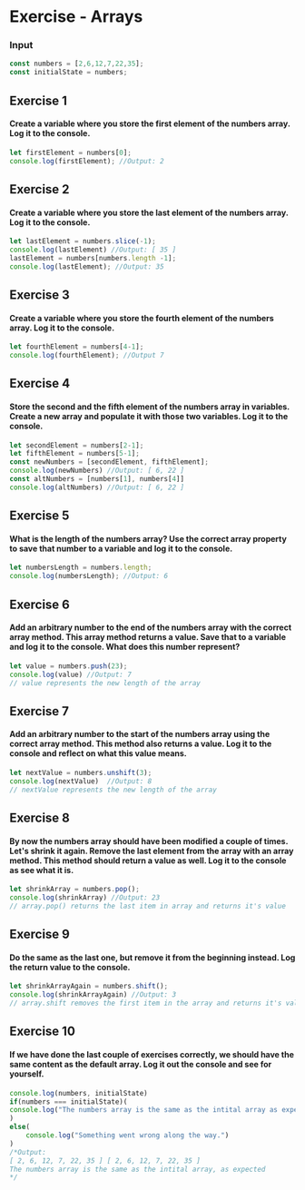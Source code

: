 # Exercise - Arrays

### Input
```js
const numbers = [2,6,12,7,22,35];
const initialState = numbers;
```

## Exercise 1
#### Create a variable where you store the first element of the numbers array. Log it to the console.
```js
let firstElement = numbers[0];
console.log(firstElement); //Output: 2
```
## Exercise 2
#### Create a variable where you store the last element of the numbers array. Log it to the console.
```js
let lastElement = numbers.slice(-1);
console.log(lastElement) //Output: [ 35 ]
lastElement = numbers[numbers.length -1];
console.log(lastElement); //Output: 35
```
## Exercise 3
#### Create a variable where you store the fourth element of the numbers array. Log it to the console.
```js
let fourthElement = numbers[4-1];
console.log(fourthElement); //Output 7
```
## Exercise 4
#### Store the second and the fifth element of the numbers array in variables. Create a new array and populate it with those two variables. Log it to the console.
```js
let secondElement = numbers[2-1];
let fifthElement = numbers[5-1];
const newNumbers = [secondElement, fifthElement];
console.log(newNumbers) //Output: [ 6, 22 ]
const altNumbers = [numbers[1], numbers[4]]
console.log(altNumbers) //Output: [ 6, 22 ]
```
## Exercise 5
#### What is the length of the numbers array? Use the correct array property to save that number to a variable and log it to the console.
```js
let numbersLength = numbers.length;
console.log(numbersLength); //Output: 6
```
## Exercise 6
#### Add an arbitrary number to the end of the numbers array with the correct array method. This array method returns a value. Save that to a variable and log it to the console. What does this number represent?
```js
let value = numbers.push(23);
console.log(value) //Output: 7
// value represents the new length of the array
```
## Exercise 7
#### Add an arbitrary number to the start of the numbers array using the correct array method. This method also returns a value. Log it to the console and reflect on what this value means.
```js
let nextValue = numbers.unshift(3);
console.log(nextValue)  //Output: 8
// nextValue represents the new length of the array
```
## Exercise 8
#### By now the numbers array should have been modified a couple of times. Let's shrink it again. Remove the last element from the array with an array method. This method should return a value as well. Log it to the console as see what it is.
```js
let shrinkArray = numbers.pop();
console.log(shrinkArray) //Output: 23
// array.pop() returns the last item in array and returns it's value
```
## Exercise 9
#### Do the same as the last one, but remove it from the beginning instead. Log the return value to the console.
```js
let shrinkArrayAgain = numbers.shift();
console.log(shrinkArrayAgain) //Output: 3
// array.shift removes the first item in the array and returns it's value
```
## Exercise 10
#### If we have done the last couple of exercises correctly, we should have the same content as the default array. Log it out the console and see for yourself.
```js
console.log(numbers, initialState) 
if(numbers === initialState)(
console.log("The numbers array is the same as the intital array as expected")
)
else(
    console.log("Something went wrong along the way.")
)
/*Output: 
[ 2, 6, 12, 7, 22, 35 ] [ 2, 6, 12, 7, 22, 35 ]
The numbers array is the same as the intital array, as expected
*/
```
